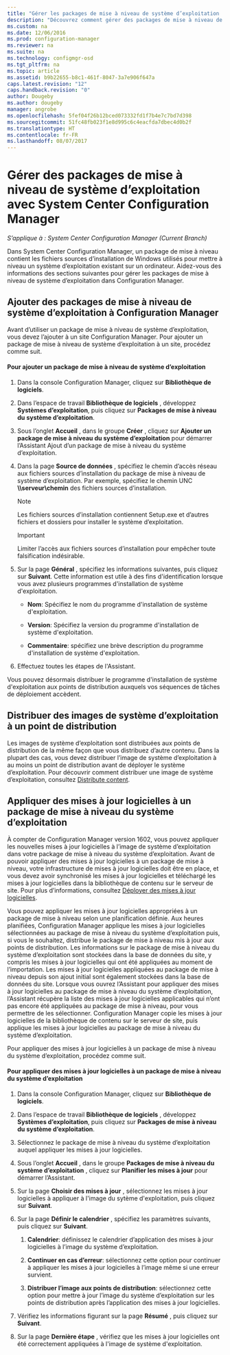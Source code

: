 ```yaml
---
title: "Gérer les packages de mise à niveau de système d’exploitation | Documents Microsoft"
description: "Découvrez comment gérer des packages de mise à niveau de système d’exploitation dans System Center Configuration Manager."
ms.custom: na
ms.date: 12/06/2016
ms.prod: configuration-manager
ms.reviewer: na
ms.suite: na
ms.technology: configmgr-osd
ms.tgt_pltfrm: na
ms.topic: article
ms.assetid: b9b22655-b8c1-461f-8047-3a7e906f647a
caps.latest.revision: "12"
caps.handback.revision: "0"
author: Dougeby
ms.author: dougeby
manager: angrobe
ms.openlocfilehash: 5fef04f26b12bced073332fd1f7b4e7c7bd7d398
ms.sourcegitcommit: 51fc48fb023f1e8d995c6c4eacfda7dbec4d0b2f
ms.translationtype: HT
ms.contentlocale: fr-FR
ms.lasthandoff: 08/07/2017
---
```

# <a name="manage-operating-system-upgrade-packages-with-system-center-configuration-manager"></a>Gérer des packages de mise à niveau de système d’exploitation avec System Center Configuration Manager

*S’applique à : System Center Configuration Manager (Current Branch)*

Dans System Center Configuration Manager, un package de mise à niveau contient les fichiers sources d’installation de Windows utilisés pour mettre à niveau un système d’exploitation existant sur un ordinateur. Aidez-vous des informations des sections suivantes pour gérer les packages de mise à niveau de système d’exploitation dans Configuration Manager.

##  <a name="BKMK_AddOSUpgradePkgs"></a> Ajouter des packages de mise à niveau de système d’exploitation à Configuration Manager  
 Avant d’utiliser un package de mise à niveau de système d’exploitation, vous devez l’ajouter à un site Configuration Manager. Pour ajouter un package de mise à niveau de système d’exploitation à un site, procédez comme suit.  

#### <a name="to-add-an-operating-system-upgrade-package"></a>Pour ajouter un package de mise à niveau de système d’exploitation  

1.  Dans la console Configuration Manager, cliquez sur **Bibliothèque de logiciels**.  

2.  Dans l’espace de travail **Bibliothèque de logiciels** , développez **Systèmes d’exploitation**, puis cliquez sur **Packages de mise à niveau du système d’exploitation**.  

3.  Sous l’onglet **Accueil** , dans le groupe **Créer** , cliquez sur **Ajouter un package de mise à niveau du système d’exploitation** pour démarrer l’Assistant Ajout d’un package de mise à niveau du système d’exploitation.  

4.  Dans la page **Source de données** , spécifiez le chemin d’accès réseau aux fichiers sources d’installation du package de mise à niveau de système d’exploitation. Par exemple, spécifiez le chemin UNC **\\\serveur\chemin** des fichiers sources d’installation.  

    > [!NOTE]  
    >  Les fichiers sources d’installation contiennent Setup.exe et d’autres fichiers et dossiers pour installer le système d’exploitation.  

    > [!IMPORTANT]  
    >  Limiter l’accès aux fichiers sources d’installation pour empêcher toute falsification indésirable.  

5.  Sur la page **Général** , spécifiez les informations suivantes, puis cliquez sur **Suivant**. Cette information est utile à des fins d'identification lorsque vous avez plusieurs programmes d'installation de système d'exploitation.  

    -   **Nom**: Spécifiez le nom du programme d'installation de système d'exploitation.  

    -   **Version**: Spécifiez la version du programme d'installation de système d'exploitation.  

    -   **Commentaire**: spécifiez une brève description du programme d'installation de système d'exploitation.  

6.  Effectuez toutes les étapes de l'Assistant.  

 Vous pouvez désormais distribuer le programme d'installation de système d'exploitation aux points de distribution auxquels vos séquences de tâches de déploiement accèdent.  

##  <a name="BKMK_DistributeBootImages"></a> Distribuer des images de système d’exploitation à un point de distribution  
 Les images de système d’exploitation sont distribuées aux points de distribution de la même façon que vous distribuez d’autre contenu. Dans la plupart des cas, vous devez distribuer l’image de système d’exploitation à au moins un point de distribution avant de déployer le système d’exploitation. Pour découvrir comment distribuer une image de système d’exploitation, consultez [Distribute content](../../core/servers/deploy/configure/deploy-and-manage-content.md#a-namebkmkdistributea-distribute-content).  

##  <a name="BKMK_OSUpgradePkgApplyUpdates"></a> Appliquer des mises à jour logicielles à un package de mise à niveau du système d’exploitation  
 À compter de Configuration Manager version 1602, vous pouvez appliquer les nouvelles mises à jour logicielles à l’image de système d’exploitation dans votre package de mise à niveau du système d’exploitation. Avant de pouvoir appliquer des mises à jour logicielles à un package de mise à niveau, votre infrastructure de mises à jour logicielles doit être en place, et vous devez avoir synchronisé les mises à jour logicielles et téléchargé les mises à jour logicielles dans la bibliothèque de contenu sur le serveur de site. Pour plus d’informations, consultez [Déployer des mises à jour logicielles](../../sum/deploy-use/deploy-software-updates.md).  

 Vous pouvez appliquer les mises à jour logicielles appropriées à un package de mise à niveau selon une planification définie. Aux heures planifiées, Configuration Manager applique les mises à jour logicielles sélectionnées au package de mise à niveau du système d’exploitation puis, si vous le souhaitez, distribue le package de mise à niveau mis à jour aux points de distribution. Les informations sur le package de mise à niveau du système d’exploitation sont stockées dans la base de données du site, y compris les mises à jour logicielles qui ont été appliquées au moment de l’importation. Les mises à jour logicielles appliquées au package de mise à niveau depuis son ajout initial sont également stockées dans la base de données du site. Lorsque vous ouvrez l’Assistant pour appliquer des mises à jour logicielles au package de mise à niveau du système d’exploitation, l’Assistant récupère la liste des mises à jour logicielles applicables qui n’ont pas encore été appliquées au package de mise à niveau, pour vous permettre de les sélectionner. Configuration Manager copie les mises à jour logicielles de la bibliothèque de contenu sur le serveur de site, puis applique les mises à jour logicielles au package de mise à niveau du système d’exploitation.  

 Pour appliquer des mises à jour logicielles à un package de mise à niveau du système d’exploitation, procédez comme suit.  

#### <a name="to-apply-software-updates-to-an-operating-system-upgrade-package"></a>Pour appliquer des mises à jour logicielles à un package de mise à niveau du système d’exploitation  

1.  Dans la console Configuration Manager, cliquez sur **Bibliothèque de logiciels**.  

2.  Dans l’espace de travail **Bibliothèque de logiciels** , développez **Systèmes d’exploitation**, puis cliquez sur **Packages de mise à niveau du système d’exploitation**.  

3.  Sélectionnez le package de mise à niveau du système d’exploitation auquel appliquer les mises à jour logicielles.  

4.  Sous l’onglet **Accueil** , dans le groupe **Packages de mise à niveau du système d’exploitation** , cliquez sur **Planifier les mises à jour** pour démarrer l’Assistant.  

5.  Sur la page **Choisir des mises à jour** , sélectionnez les mises à jour logicielles à appliquer à l'image du sytème d'exploitation, puis cliquez sur **Suivant**.  

6.  Sur la page **Définir le calendrier** , spécifiez les paramètres suivants, puis cliquez sur **Suivant**.  

    1.  **Calendrier**: définissez le calendrier d’application des mises à jour logicielles à l’image du système d’exploitation.  

    2.  **Continuer en cas d’erreur**: sélectionnez cette option pour continuer à appliquer les mises à jour logicielles à l’image même si une erreur survient.  

    3.  **Distribuer l’image aux points de distribution**: sélectionnez cette option pour mettre à jour l’image du système d’exploitation sur les points de distribution après l’application des mises à jour logicielles.  

7.  Vérifiez les informations figurant sur la page **Résumé** , puis cliquez sur **Suivant**.  

8.  Sur la page **Dernière étape** , vérifiez que les mises à jour logicielles ont été correctement appliquées à l'image de système d'exploitation.  
